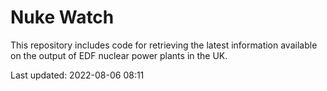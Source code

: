 # Nuke Watch

This repository includes code for retrieving the latest information available on the output of EDF nuclear power plants in the UK.

Last updated: 2022-08-06 08:11